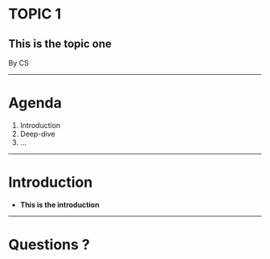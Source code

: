 
# TOPIC 1
## This is the topic one

By CS

---

# Agenda

1. Introduction
2. Deep-dive
3. ...

---

# Introduction

* **This is the introduction**

---

# Questions ?

